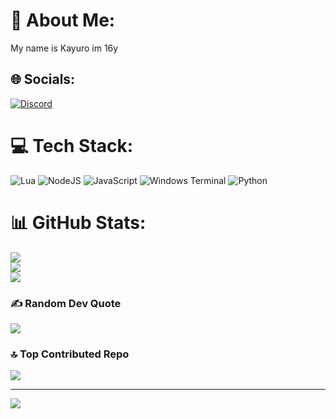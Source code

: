 # 💫 About Me:
My name is Kayuro im 16y


## 🌐 Socials:
[![Discord](https://img.shields.io/badge/Discord-%237289DA.svg?logo=discord&logoColor=white)](https://discord.gg/https://discord.gg/v5WzXvJwH7) 

# 💻 Tech Stack:
![Lua](https://img.shields.io/badge/lua-%232C2D72.svg?style=for-the-badge&logo=lua&logoColor=white) ![NodeJS](https://img.shields.io/badge/node.js-6DA55F?style=for-the-badge&logo=node.js&logoColor=white) ![JavaScript](https://img.shields.io/badge/javascript-%23323330.svg?style=for-the-badge&logo=javascript&logoColor=%23F7DF1E) ![Windows Terminal](https://img.shields.io/badge/Windows%20Terminal-%234D4D4D.svg?style=for-the-badge&logo=windows-terminal&logoColor=white) ![Python](https://img.shields.io/badge/python-3670A0?style=for-the-badge&logo=python&logoColor=ffdd54)
# 📊 GitHub Stats:
![](https://github-readme-stats.vercel.app/api?username=Kayuro&theme=dark&hide_border=true&include_all_commits=true&count_private=false)<br/>
![](https://github-readme-streak-stats.herokuapp.com/?user=Kayuro&theme=dark&hide_border=true)<br/>
![](https://github-readme-stats.vercel.app/api/top-langs/?username=Kayuro&theme=dark&hide_border=true&include_all_commits=true&count_private=false&layout=compact)

### ✍️ Random Dev Quote
![](https://quotes-github-readme.vercel.app/api?type=horizontal&theme=gruvbox)

### 🔝 Top Contributed Repo
![](https://github-contributor-stats.vercel.app/api?username=Kayuro&limit=5&theme=dark&combine_all_yearly_contributions=true)

---
[![](https://visitcount.itsvg.in/api?id=Kayuro&icon=5&color=6)](https://visitcount.itsvg.in)

